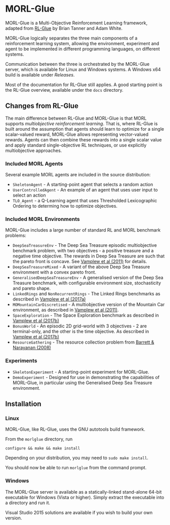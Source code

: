 # MORL-Glue

MORL-Glue is a Multi-Objective Reinforcement Learning framework, adapted from [RL-Glue][rl-glue] by Brian Tanner and Adam White.

MORL-Glue logically separates the three main components of a reinforcement learning system, allowing the environment, experiment and agent to be implemented in different programming languages, on different systems.

Communication between the three is orchestrated by the MORL-Glue server, which is available for Linux and Windows systems. A Windows x64 build is available under *Releases*.

Most of the documentation for RL-Glue still applies. A good starting point is the RL-Glue overview, available under the `docs` directory.

## Changes from RL-Glue
The main difference between RL-Glue and MORL-Glue is that MORL supports *multiobjective reinforcement learning*. That is, where RL-Glue is built around the assumption that agents should learn to optimize for a single  scalar-valued reward, MORL-Glue allows representing vector-valued rewards. Agents can then combine these rewards into a single scalar value and apply standard single-objective RL techniques, or use explicitly multiobjective approaches.


### Included MORL Agents

Several example MORL agents are included in the source distribution:

- `SkeletonAgent` - A starting-point agent that selects a random action
- `UserControlledAgent` - An example of an agent that uses user input to select an action
- `TLO_Agent` - a Q-Learning agent that uses Thresholded Lexicographic Ordering to determing how to optimize objectives.
  

### Included MORL Environments

MORL-Glue includes a large number of standard RL and MORL benchmark problems:

- `DeepSeaTreasureEnv` - The Deep Sea Treasure episodic multiobjective benchmark problem, with two objectives - a positive treasure and a negative time objective. The rewards in Deep Sea Treasure are such that the pareto front is concave. See [Vamplew et al (2011)][vamplew2011] for details.
- `DeepSeaTreasureMixed` - A variant of the above Deep Sea Treasure environment with a convex pareto front.
- `GeneralisedDeepSeaTreasureEnv` - A generalised version of the Deep Sea Treasure benchmark, with configurable environment size, stochasticity and pareto shape.
- `LinkedRings` and `NonRecurrentRings` - The Linked Rings benchmarks as described in [Vamplew et al (2017a)][vamplew2017a]
- `MOMountainCarDiscretised` - A multiobjective version of the Mountain Car environment, as described in [Vamplew et al (2011)][vamplew2011].
- `SpaceExploration` - The Space Exploration benchmark as described in [Vamplew et al (2017b)][vamplew2017b]
- `BonusWorld` - An episodic 2D grid-world with 3 objectives - 2 are terminal-only, and the other is the time objective. As described in [Vamplew et al (2017b)][vamplew2017b]
- `ResourceGathering` - The resource collection problem from [Barrett & Narayanan (2008)][barrett2008]

### Experiments

- `SkeletonExperiment` - A starting-point experiment for MORL-Glue.
- `DemoExperiment` - Designed for use in demonstrating the capabilities of MORL-Glue, in particular using the Generalised Deep Sea Treasure environment.

## Installation

### Linux

MORL-Glue, like RL-Glue, uses the GNU autotools build framework.

From the `morlglue` directory, run

```
configure && make && make install
```

Depending on your distribution, you may need to `sudo make install`.

You should now be able to run `morlglue` from the command prompt.

### Windows

The MORL-Glue server is available as a statically-linked stand-alone 64-bit executable for Windows (Vista or higher). 
Simply extract the executable into a directory and run it.

Visual Studio 2015 solutions are available if you wish to build your own version.

[rl-glue]: http://glue.rl-community.org/wiki/Main_Page
[aligned-ai]: https://www.researchgate.net/publication/319020316_Human-Aligned_Artificial_Intelligence_is_a_Multiobjective_Problem
[vamplew2011]: https://www.researchgate.net/publication/220343783_Empirical_evaluation_methods_for_multiobjective_reinforcement_learning_algorithms
[vamplew2017a]: https://doi.org/10.1007/s10994-010-5232-5
[vamplew2017b]: https://doi.org/10.1016/j.neucom.2016.09.141 "Softmax exploration strategies for multiobjective reinforcement learning"
[barrett2008]: https://doi.org/10.1145/1390156.1390162 "Learning all optimal policies with multiple criteria"